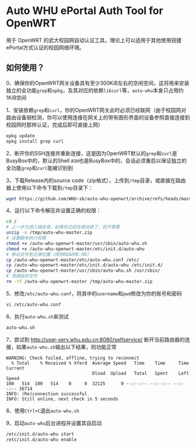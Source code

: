 # Auto WHU ePortal Auth Tool for OpenWRT

用于 OpenWRT 的武大校园网自动认证工具，理论上可以适用于其他使用锐捷ePortal方式认证的校园网络环境。

## 如何使用？

0、确保你的OpenWRT网关设备具有至少300KiB左右的空闲空间，这将用来安装独立的全功能`grep`和`opkg`，及其对应的依赖`libcurl`等，`auto-whu`本身只占用约1KiB空间

1、安装依赖`grep`和`curl`，你的OpenWRT网关此时必须已经联网（由于校园网对路由设备弱检测，你可以使用连接在网关上的带有图形界面的设备参照直接连接到校园网时那样认证，完成后即可直接上网）
```bash
opkg update
opkg install grep curl
```

2、断开你的SSH连接并重新连接，这是因为OpenWRT默认的`grep`和`curl`是BusyBox中的，默认的Shell `ASH`也是BusyBox中的，会话必须重启以保证独立的全功能`grep`和`curl`能被识别到

3、下载Release内的source code（zip格式），上传到`/tmp`目录，或直接在路由器上使用以下命令下载到`/tmp`目录下：
```bash
wget https://github.com/WHU-sb/auto-whu-openwrt/archive/refs/heads/master.zip -O /tmp/auto-whu-master.zip
```

4、运行以下命令解压并设置正确的权限：
```bash
cd /
# 上一步为进入根目录，如果你已经在根目录了，则不需要
unzip -o /tmp/auto-whu-master.zip
# 设置脚本执行权限
chmod +x /auto-whu-openwrt-master/usr/sbin/auto-whu.sh
chmod +x /auto-whu-openwrt-master/etc/init.d/auto-whu
# 移动文件到正确位置（排除README.MD）
cp /auto-whu-openwrt-master/etc/auto-whu.conf /etc/
cp /auto-whu-openwrt-master/etc/init.d/auto-whu /etc/init.d/
cp /auto-whu-openwrt-master/usr/sbin/auto-whu.sh /usr/sbin/
# 清理临时文件
rm -rf /auto-whu-openwrt-master /tmp/auto-whu-master.zip
```

5、修改`/etc/auto-whu.conf`，将其中的`username`和`pwd`修改为你的账号和密码
```bash
vi /etc/auto-whu.conf
```

6、执行`auto-whu.sh`来测试
```bash
auto-whu.sh
```

7、尝试到 http://user-serv.whu.edu.cn:8080/selfservice/ 断开当前路由器的连接，如果`auto-whu.sh`输出以下结果，则功能正常
```
WARNING: Check failed, offline, trying to reconnect
  % Total    % Received % Xferd  Average Speed   Time    Time     Time  Current
                                 Dload  Upload   Total   Spent    Left  Speed
100   514  100   514    0     0  32125      0 --:--:-- --:--:-- --:--:-- 36714
INFO: (Re)connection successful
INFO: Still online, next check in 5 seconds
```

8、使用`Ctrl+C`退出`auto-whu.sh`

9、启动`auto-whu`后台进程并设置其自启动
```bash
/etc/init.d/auto-whu start
/etc/init.d/auto-whu enable
```
